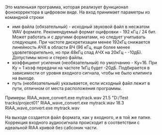 Это маленькая программа, которая реализует функционал фонокорректора в цифровом виде.
На вход принимает параметры из командной строки
- имя файла (обязательный) - исходный звуковой файл в несжатом WAV формате. Рекомендуемый формат оцифровки - 192 кГц / 24 бит.
Может работать и с другими форматами, но следует учитывать следующее. При частоте дискретизации менее 192кГц снижается
линейность АЧХ в области ВЧ (96 кГц, еще более менее удовлетворительно, но при 48кГц спад АЧХ на 20кГц -  -10дБ).
Допустимы моно и стерео файлы.
- коэффициент усиления (необязательный) по умолчанию - Ку=16. При Ку = 1 коэф передачи на частоте 1кГц будет -20дБ. Подбирается
в зависимости от уровня входного сигнала, чтобы не было клипинга на выходе.
- путь (необязательный) указывается, если исходный файл лежит в пути, отличном от места расположения программы.

Примеры:
RIAA_wave_convert.exe mytrack.wav 21.5 "D:/Test tracks/project01"
RIAA_wave_convert.exe mytrack.wav 18.3 
RIAA_wave_convert.exe mytrack.wav 

На выходе создается файл формата, как у входного, и в той же папке. 
Коррекция входного аудиосигнала происходит в соответствии с идеальной RIAA кривой без сабсоник части.
